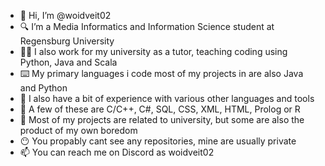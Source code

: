 - 👋 Hi, I’m @woidveit02
- 🔍 I’m a Media Informatics and Information Science student at Regensburg University
- 👨‍🏫 I also work for my university as a tutor, teaching coding using Python, Java and Scala
- ⌨️ My primary languages i code most of my projects in are also Java and Python
- 🌱 I also have a bit of experience with various other languages and tools
- 🎁 A few of these are C/C++, C#, SQL, CSS, XML, HTML, Prolog or R
- 👀 Most of my projects are related to university, but some are also the product of my own boredom
- 😶 You propably cant see any repositories, mine are usually private
- 📫 You can reach me on Discord as woidveit02
